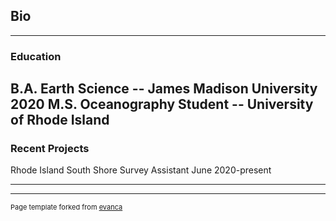 ## Bio

---
### Education
B.A. Earth Science -- James Madison University 2020
M.S. Oceanography Student -- University of Rhode Island 
---
### Recent Projects
Rhode Island South Shore Survey Assistant June 2020-present

---




---
<p style="font-size:11px">Page template forked from <a href="https://github.com/evanca/quick-portfolio">evanca</a></p>
<!-- Remove above link if you don't want to attibute -->
